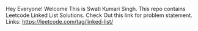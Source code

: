 Hey Everyone! Welcome
This is Swati Kumari Singh.
This repo contains Leetcode Linked List Solutions.
Check Out this link for problem statement. Links: https://leetcode.com/tag/linked-list/

